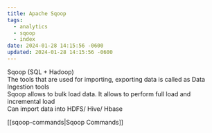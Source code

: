 ```yaml
---
title: Apache Sqoop
tags:
  - analytics
  - sqoop
  - index
date: 2024-01-28 14:15:56 -0600
updated: 2024-01-28 14:15:56 -0600
---
```


Sqoop (SQL + Hadoop)  
The tools that are used for importing, exporting data is called as Data Ingestion tools  
Sqoop allows to bulk load data. It allows to perform full load and incremental load  
Can import data into HDFS/ Hive/ Hbase

[[sqoop-commands|Sqoop Commands]]
